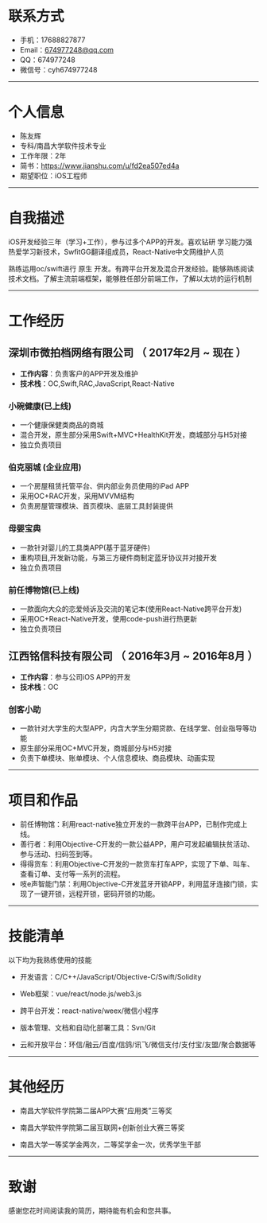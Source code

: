 # 联系方式

- 手机：17688827877	
- Email：674977248@qq.com
- QQ：674977248
- 微信号：cyh674977248

---

# 个人信息
- 陈友辉
- 专科/南昌大学软件技术专业
- 工作年限：2年
- 简书：https://www.jianshu.com/u/fd2ea507ed4a
- 期望职位：iOS工程师

---

# 自我描述

iOS开发经验三年（学习+工作），参与过多个APP的开发。喜欢钻研 学习能力强 热爱学习新技术，SwfitGG翻译组成员，React-Native中文网维护人员

熟练运用oc/swift进行 原生 开发。有跨平台开发及混合开发经验。能够熟练阅读技术文档。了解主流前端框架，能够胜任部分前端工作，了解以太坊的运行机制

--- 

# 工作经历

## 深圳市微拍档网络有限公司 （ 2017年2月 ~ 现在 ）

- **工作内容**：负责客户的APP开发及维护
- **技术栈**：OC,Swift,RAC,JavaScript,React-Native

### 小碗健康(已上线)
- 一个健康保健类商品的商城
- 混合开发，原生部分采用Swift+MVC+HealthKit开发，商城部分与H5对接
- 独立负责项目

### 伯克丽城 (企业应用) 
- 一个房屋租赁托管平台、供内部业务员使用的iPad APP
- 采用OC+RAC开发，采用MVVM结构
- 负责房屋管理模块、首页模块、底层工具封装提供
  
### 母婴宝典
- 一款针对婴儿的工具类APP(基于蓝牙硬件)
- 重构项目,开发新功能，与第三方硬件商制定蓝牙协议并对接开发
- 独立负责项目

### 前任博物馆(已上线)
- 一款面向大众的恋爱倾诉及交流的笔记本(使用React-Native跨平台开发)
- 采用OC+React-Native开发，使用code-push进行热更新
- 独立负责项目

## 江西铭信科技有限公司 （ 2016年3月 ~ 2016年8月 ）

- **工作内容**：参与公司iOS APP的开发
- **技术栈**：OC


### 创客小助
- 一款针对大学生的大型APP，内含大学生分期贷款、在线学堂、创业指导等功能
- 原生部分采用OC+MVC开发，商城部分与H5对接
- 负责下单模块、账单模块、个人信息模块、商品模块、动画实现

---

# 项目和作品


 - 前任博物馆：利用react-native独立开发的一款跨平台APP，已制作完成上线。
 - 善行者：利用Objective-C开发的一款公益APP，用户可发起编辑扶贫活动、参与活动、扫码签到等。
 - 得得货车：利用Objective-C开发的一款货车打车APP，实现了下单、叫车、查看订单、支付等一系列的流程。
 - 吱e声智能门禁：利用Objective-C开发蓝牙开锁APP，利用蓝牙连接门锁，实现了一键开锁，远程开锁，密码开锁的功能。
 
---
# 技能清单

以下均为我熟练使用的技能

- 开发语言：C/C++/JavaScript/Objective-C/Swift/Solidity

- Web框架：vue/react/node.js/web3.js

- 跨平台开发：react-native/weex/微信小程序

- 版本管理、文档和自动化部署工具：Svn/Git

- 云和开放平台：环信/融云/百度/信鸽/讯飞/微信支付/支付宝/友盟/聚合数据等

---

# 其他经历

- 南昌大学软件学院第二届APP大赛“应用类”三等奖

- 南昌大学软件学院第二届互联网+创新创业大赛三等奖

- 南昌大学一等奖学金两次，二等奖学金一次，优秀学生干部

---

# 致谢
感谢您花时间阅读我的简历，期待能有机会和您共事。